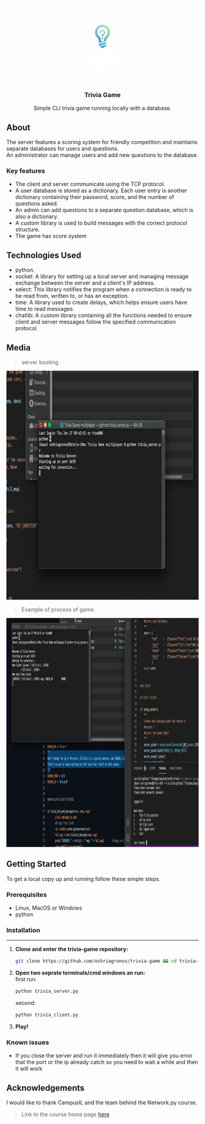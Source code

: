 <br />
<div align="center">
  <a href="https://github.com/oshriagronov/trivia-game">
    <img src="assets/logo.png" alt="Logo" width="200" height="200">
  </a>

<h3 align="center">Trivia Game</h3>
  <p align="center">
    Simple CLI trivia game running locally with a database.
  </p>
</div>

## About
The server features a scoring system for friendly competition and maintains separate databases for users and questions.
<br/>An administrator can manage users and add new questions to the database.

### Key features

- The client and server communicate using the TCP protocol.
- A user database is stored as a dictionary. Each user entry is another dictionary containing their password, score, and the number of questions asked.
- An admin can add questions to a separate question database, which is also a dictionary.
- A custom library is used to build messages with the correct protocol structure.
- The game has score system
	
## Technologies Used
- python.
- socket: A library for setting up a local server and managing message exchange between the server and a client's IP address.
- select: This library notifies the program when a connection is ready to be read from, written to, or has an exception.
- time: A library used to create delays, which helps ensure users have time to read messages.
- chatlib: A custom library containing all the functions needed to ensure client and server messages follow the specified communication protocol.

## Media
> server booting.
<img src="./assets/pic2.png" alt="Logo" width="600" height="600">

> Example of process of game.

<img src="./assets/pic1.png" alt="Logo" width="600" height="600">

## Getting Started

To get a local copy up and running follow these simple steps.

### Prerequisites

- Linux, MacOS or Windows
- python

### Installation

---

1. **Clone and enter the trivia-game repository:**

   ```bash
   git clone https://github.com/oshriagronov/trivia-game && cd trivia-game
   ```

2. **Open two seprate terminals/cmd windows an run:**
	<br/> first run:
   ```bash
   python trivia_server.py
   ```
   second:
   ```bash
   python trivia_client.py
   ```

4. **Play!**  

### Known issues
* If you close the server and run it immediately then it will give you error that the port or the ip already catch so you need to wait a while and then it will work

## Acknowledgements
I would like to thank CampusIL and the team behind the Network.py course.
> Link to the course home page [here](https://campus.gov.il/course/cs-gov-cs-networkpy103-2020-1/)
